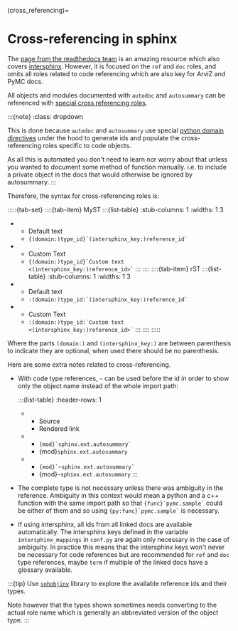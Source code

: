 (cross_referencing)=
# Cross-referencing in sphinx
The [page from the readthedocs team](https://docs.readthedocs.io/en/stable/guides/cross-referencing-with-sphinx.html)
is an amazing resource which also covers [intersphinx](https://docs.readthedocs.io/en/stable/guides/intersphinx.html).
However, it is focused on the `ref` and `doc` roles,
and omits all roles related to code referencing which are also key
for ArviZ and PyMC docs.

All objects and modules documented with `autodoc` and `autosummary`
can be referenced with [special cross referencing roles](https://www.sphinx-doc.org/en/master/usage/restructuredtext/domains.html#cross-referencing-python-objects).

:::{note}
:class: dropdown

This is done because `autodoc` and `autosummary`
use special [python domain directives](https://www.sphinx-doc.org/en/master/usage/restructuredtext/domains.html#the-python-domain)
under the hood to generate ids and populate the cross-referencing roles
specific to code objects.

As all this is automated you don't need to learn nor worry about that unless
you wanted to document some method of function manually. i.e. to include
a private object in the docs that would otherwise be ignored by autosummary.
:::

Therefore, the syntax for cross-referencing roles is:

:::::{tab-set}
::::{tab-item} MyST
:::{list-table}
:stub-columns: 1
:widths: 1 3

* - Default text
  - `` {(domain:)type_id}`(intersphinx_key:)reference_id` ``
* - Custom Text
  - `` {(domain:)type_id}`Custom text <(intersphinx_key:)reference_id>` ``
:::
::::
::::{tab-item} rST
:::{list-table}
:stub-columns: 1
:widths: 1 3

* - Default text
  - `` :(domain:)type_id:`(intersphinx_key:)reference_id` ``
* - Custom Text
  - `` :(domain:)type_id:`Custom text <(intersphinx_key:)reference_id>` ``
:::
::::
:::::

Where the parts `(domain:)` and `(intersphinx_key:)` are between parenthesis
to indicate they are optional, when used there should be no parenthesis.

Here are some extra notes related to cross-referencing.

* With code type references, `~` can be used before the id
  in order to show only the object name instead of the whole import path:

  :::{list-table}
  :header-rows: 1
  * - Source
    - Rendered link
  * - `` {mod}`sphinx.ext.autosummary` ``
    - {mod}`sphinx.ext.autosummary`
  * - `` {mod}`~sphinx.ext.autosummary` ``
    - {mod}`~sphinx.ext.autosummary`
  :::

* The complete type is not necessary unless there was ambiguity in the reference.
  Ambiguity in this context would mean a python and a c++ function with
  the same import path so that `` {func}`pymc.sample` `` could be either of
  them and so using `` {py:func}`pymc.sample` `` is necessary.

* If using intersphinx, all ids from all linked docs are
  available automatically. The intersphinx keys defined in the variable
  `intersphinx_mappings` in `conf.py` are again only necessary in
  the case of ambiguity. In practice this means that the intersphinx
  keys won't never be necessary for code references but are
  recommended for `ref` and `doc` type references, maybe `term`
  if multiple of the linked docs have a glossary available.

:::{tip}
Use [`sphobjinv`](https://sphobjinv.readthedocs.io/en/latest/) library to explore the available reference ids
and their types.

Note however that the types shown sometimes needs converting to the actual
role name which is generally an abbreviated version of the object type.
:::

